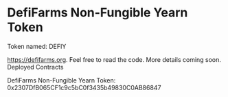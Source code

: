 # DefiFarms Non-Fungible Yearn Token
Token named: DEFIY

https://defifarms.org. Feel free to read the code. More details coming soon.
Deployed Contracts

DefiFarms Non-Fungible Yearn Token: 0x2307DfB065CF1c9c5bC0f3435b49830C0AB86847
